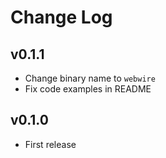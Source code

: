 # Change Log

## v0.1.1

* Change binary name to `webwire`
* Fix code examples in README

## v0.1.0

* First release
